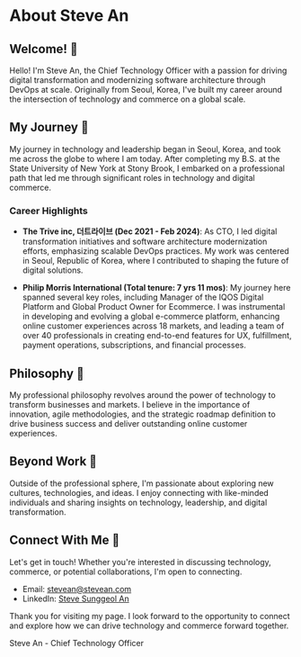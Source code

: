 # About Steve An

## Welcome! 👋

Hello! I'm Steve An, the Chief Technology Officer with a passion for driving digital transformation and modernizing software architecture through DevOps at scale. Originally from Seoul, Korea, I've built my career around the intersection of technology and commerce on a global scale.

## My Journey 🚀

My journey in technology and leadership began in Seoul, Korea, and took me across the globe to where I am today. After completing my B.S. at the State University of New York at Stony Brook, I embarked on a professional path that led me through significant roles in technology and digital commerce.

### Career Highlights

- **The Trive inc, 더트라이브 (Dec 2021 - Feb 2024)**: As CTO, I led digital transformation initiatives and software architecture modernization efforts, emphasizing scalable DevOps practices. My work was centered in Seoul, Republic of Korea, where I contributed to shaping the future of digital solutions.

- **Philip Morris International (Total tenure: 7 yrs 11 mos)**: My journey here spanned several key roles, including Manager of the IQOS Digital Platform and Global Product Owner for Ecommerce. I was instrumental in developing and evolving a global e-commerce platform, enhancing online customer experiences across 18 markets, and leading a team of over 40 professionals in creating end-to-end features for UX, fulfillment, payment operations, subscriptions, and financial processes.

## Philosophy 🌟

My professional philosophy revolves around the power of technology to transform businesses and markets. I believe in the importance of innovation, agile methodologies, and the strategic roadmap definition to drive business success and deliver outstanding online customer experiences.

## Beyond Work 🌱

Outside of the professional sphere, I'm passionate about exploring new cultures, technologies, and ideas. I enjoy connecting with like-minded individuals and sharing insights on technology, leadership, and digital transformation.

## Connect With Me 🤝

Let's get in touch! Whether you're interested in discussing technology, commerce, or potential collaborations, I'm open to connecting.

- Email: [stevean@stevean.com](mailto:stevean@stevean.com)
- LinkedIn: [Steve Sunggeol An](https://www.linkedin.com/in/steve-sunggeol-an-b854a250/)

Thank you for visiting my page. I look forward to the opportunity to connect and explore how we can drive technology and commerce forward together.

Steve An - Chief Technology Officer

